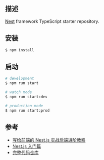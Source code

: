 ## 描述

[Nest](https://github.com/nestjs/nest) framework TypeScript starter repository.

## 安装

```bash
$ npm install
```

## 启动

```bash
# development
$ npm run start

# watch mode
$ npm run start:dev

# production mode
$ npm run start:prod
```

## 参考

- [写给前端的 Nest.js 实战后端进阶教程](https://juejin.cn/column/7142507898579451912)
- [Nest.js 入门篇](https://note.buging.cn/nest/1.html)
- [完整代码仓库](https://github.com/koala-coding/nest-blog)
